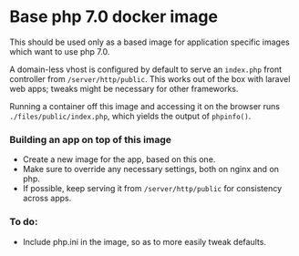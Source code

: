 # Base php 7.0 docker image

This should be used only as a based image for application specific images which want to use php 7.0.

A domain-less vhost is configured by default to serve an `index.php` front controller from `/server/http/public`. This works out of the box with laravel web apps; tweaks might be necessary for other frameworks.

Running a container off this image and accessing it on the browser runs `./files/public/index.php`, which yields the output of `phpinfo()`.

### Building an app on top of this image

+ Create a new image for the app, based on this one.
+ Make sure to override any necessary settings, both on nginx and on php.
+ If possible, keep serving it from `/server/http/public` for consistency across apps.

### To do:

+ Include php.ini in the image, so as to more easily tweak defaults.
